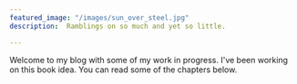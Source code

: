 ```yaml
---
featured_image: "/images/sun_over_steel.jpg"
description:  Ramblings on so much and yet so little.

---
```

Welcome to my blog with some of my work in progress. I've been working on this book idea. You can read some of the chapters below.
